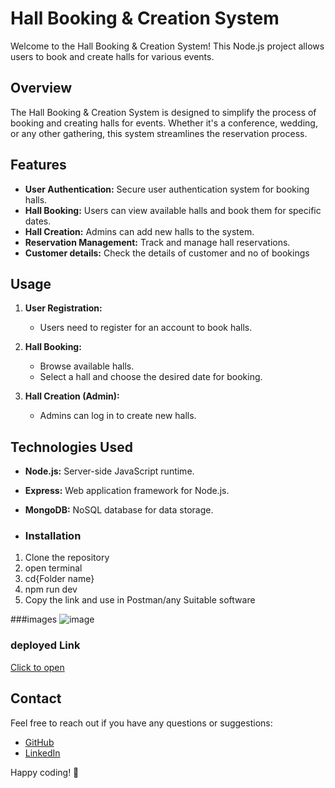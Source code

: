 # Hall Booking & Creation System

Welcome to the Hall Booking & Creation System! This Node.js project allows users to book and create halls for various events.

## Overview

The Hall Booking & Creation System is designed to simplify the process of booking and creating halls for events. Whether it's a conference, wedding, or any other gathering, this system streamlines the reservation process.

## Features

- **User Authentication:** Secure user authentication system for booking halls.
- **Hall Booking:** Users can view available halls and book them for specific dates.
- **Hall Creation:** Admins can add new halls to the system.
- **Reservation Management:** Track and manage hall reservations.
- **Customer details:** Check the details of customer and no of bookings



## Usage

1. **User Registration:**

    - Users need to register for an account to book halls.

2. **Hall Booking:**

    - Browse available halls.
    - Select a hall and choose the desired date for booking.

3. **Hall Creation (Admin):**

    - Admins can log in to create new halls.

## Technologies Used

- **Node.js:** Server-side JavaScript runtime.
- **Express:** Web application framework for Node.js.
- **MongoDB:** NoSQL database for data storage.

- ### Installation

1. Clone the repository
2. open terminal
3. cd{Folder name}
4. npm run dev
5. Copy the link and use in Postman/any Suitable software


###images
![image]("C:\Users\itspa\Downloads\290744812-4a56cbac-90b8-49db-a353-ad7956f38302.png")


### deployed Link 
[Click to open](https://hallbooking-kich.onrender.com/)

## Contact

Feel free to reach out if you have any questions or suggestions:

- [GitHub](https://github.com/Pandiaraj-22/)
- [LinkedIn](in/pandiaraj-m-4531b6285)

Happy coding! 🚀

